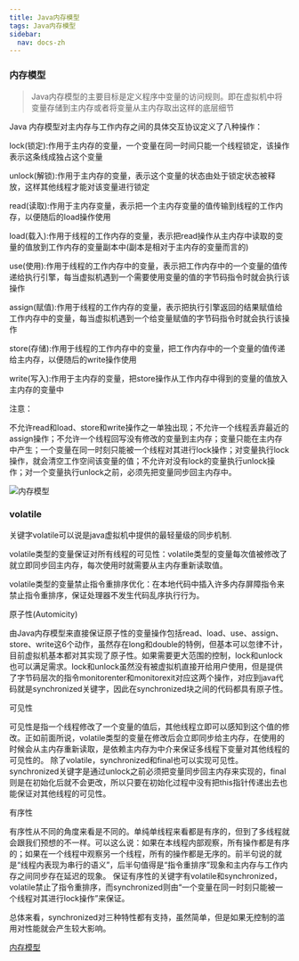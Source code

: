 ```yaml
---
title: Java内存模型
tags: Java内存模型
sidebar:
  nav: docs-zh
---
```


### 内存模型

> Java内存模型的主要目标是定义程序中变量的访问规则。即在虚拟机中将变量存储到主内存或者将变量从主内存取出这样的底层细节



Java 内存模型对主内存与工作内存之间的具体交互协议定义了八种操作：

lock(锁定):作用于主内存的变量，一个变量在同一时间只能一个线程锁定，该操作表示这条线成独占这个变量

unlock(解锁):作用于主内存的变量，表示这个变量的状态由处于锁定状态被释放，这样其他线程才能对该变量进行锁定

read(读取):作用于主内存变量，表示把一个主内存变量的值传输到线程的工作内存，以便随后的load操作使用

load(载入):作用于线程的工作内存的变量，表示把read操作从主内存中读取的变量的值放到工作内存的变量副本中(副本是相对于主内存的变量而言的)

use(使用):作用于线程的工作内存中的变量，表示把工作内存中的一个变量的值传递给执行引擎，每当虚拟机遇到一个需要使用变量的值的字节码指令时就会执行该操作

assign(赋值):作用于线程的工作内存的变量，表示把执行引擎返回的结果赋值给工作内存中的变量，每当虚拟机遇到一个给变量赋值的字节码指令时就会执行该操作

store(存储):作用于线程的工作内存中的变量，把工作内存中的一个变量的值传递给主内存，以便随后的write操作使用

write(写入):作用于主内存的变量，把store操作从工作内存中得到的变量的值放入主内存的变量中

注意：

不允许read和load、store和write操作之一单独出现；不允许一个线程丢弃最近的assign操作；不允许一个线程回写没有修改的变量到主内存；变量只能在主内存中产生；一个变量在同一时刻只能被一个线程对其进行lock操作；对变量执行lock操作，就会清空工作空间该变量的值；不允许对没有lock的变量执行unlock操作；对一个变量执行unlock之前，必须先把变量同步回主内存中。

![内存模型](https://jialiangbujiaj1a.github.io/imgs/java内存模型/内存模型.jpg)



### volatile

关键字volatile可以说是java虚拟机中提供的最轻量级的同步机制.

volatile类型的变量保证对所有线程的可见性：volatile类型的变量每次值被修改了就立即同步回主内存，每次使用时就需要从主内存重新读取值。

volatile类型的变量禁止指令重排序优化：在本地代码中插入许多内存屏障指令来禁止指令重排序，保证处理器不发生代码乱序执行行为。

原子性(Automicity)

由Java内存模型来直接保证原子性的变量操作包括read、load、use、assign、store、write这6个动作，虽然存在long和double的特例，但基本可以忽律不计，目前虚拟机基本都对其实现了原子性。如果需要更大范围的控制，lock和unlock也可以满足需求。lock和unlock虽然没有被虚拟机直接开给用户使用，但是提供了字节码层次的指令monitorenter和monitorexit对应这两个操作，对应到java代码就是synchronized关键字，因此在synchronized块之间的代码都具有原子性。

可见性

可见性是指一个线程修改了一个变量的值后，其他线程立即可以感知到这个值的修改。正如前面所说，volatile类型的变量在修改后会立即同步给主内存，在使用的时候会从主内存重新读取，是依赖主内存为中介来保证多线程下变量对其他线程的可见性的。
除了volatile，synchronized和final也可以实现可见性。synchronized关键字是通过unlock之前必须把变量同步回主内存来实现的，final则是在初始化后就不会更改，所以只要在初始化过程中没有把this指针传递出去也能保证对其他线程的可见性。

有序性

有序性从不同的角度来看是不同的。单纯单线程来看都是有序的，但到了多线程就会跟我们预想的不一样。可以这么说：如果在本线程内部观察，所有操作都是有序的；如果在一个线程中观察另一个线程，所有的操作都是无序的。前半句说的就是“线程内表现为串行的语义”，后半句值得是“指令重排序”现象和主内存与工作内存之间同步存在延迟的现象。
保证有序性的关键字有volatile和synchronized，volatile禁止了指令重排序，而synchronized则由“一个变量在同一时刻只能被一个线程对其进行lock操作”来保证。

总体来看，synchronized对三种特性都有支持，虽然简单，但是如果无控制的滥用对性能就会产生较大影响。

[内存模型](https://www.jianshu.com/p/15106e9c4bf3)